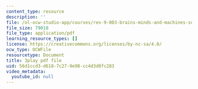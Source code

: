 ```yaml
---
content_type: resource
description: ''
file: /ol-ocw-studio-app/courses/res-9-003-brains-minds-and-machines-summer-course-summer-2015/56d1ccd3d6187c279e98cc4d3d8fc283_ggcbVV3Tquo.pdf
file_size: 79018
file_type: application/pdf
learning_resource_types: []
license: https://creativecommons.org/licenses/by-nc-sa/4.0/
ocw_type: OCWFile
resourcetype: Document
title: 3play pdf file
uid: 56d1ccd3-d618-7c27-9e98-cc4d3d8fc283
video_metadata:
  youtube_id: null
---
```

